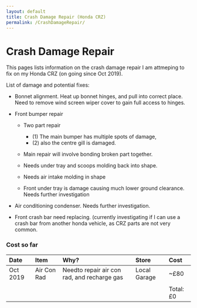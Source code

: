 ```yaml
---
layout: default
title: Crash Damage Repair (Honda CRZ)
permalink: /CrashDamageRepair/
---
```


# Crash Damage Repair

This pages lists information on the crash damage repair I am attmeping to fix on my Honda CRZ
(on going since Oct 2019).



List of damage and potential fixes:

* Bonnet alignment. 
Heat up bonnet hinges, and pull into correct place. Need to remove wind screen wiper cover to gain full access to hinges.

* Front bumper repair
  * Two part repair
    * (1) The main bumper has multiple spots of damage,
    * (2) also the centre gill is damaged.
  * Main repair will involve bonding broken part together.
  * Needs under tray and scoops molding back into shape.
  * Needs air intake molding in shape

  * Front under tray is damage causing much lower ground clearance.
  Needs further investigation


* Air conditioning condenser.
Needs further investigation.

* Front crash bar need replacing.
(currently investigating if I can use a crash bar from another honda vehicle, as CRZ parts are not very common.


### Cost so far

| Date | Item  | Why? | Store | Cost | 
|:-----|:------|:-----|:------|:-----|
| Oct 2019 | Air Con Rad | Needto repair air con rad, and recharge gas | Local Garage | ~£80 | 
|  |  |  |  |  | 
|  |  |  |  | Total: £0 | 
